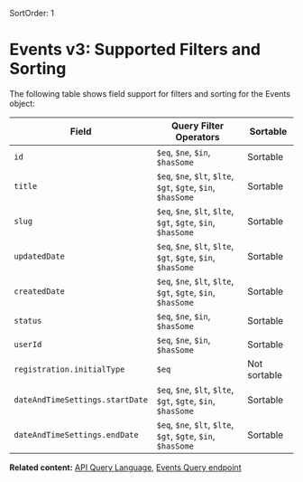 SortOrder: 1
# Events v3: Supported Filters and Sorting

The following table shows field support for filters and sorting for the Events object:

| Field                                  | Query Filter Operators                                                | Sortable |
|----------------------------------------|-----------------------------------------------------------------------|----------|
| `id`                                   | `$eq`, `$ne`, `$in`, `$hasSome`  | Sortable |
| `title`                                | `$eq`, `$ne`, `$lt`, `$lte`, `$gt`, `$gte`, `$in`, `$hasSome`  | Sortable |
| `slug`                                 | `$eq`, `$ne`, `$lt`, `$lte`, `$gt`, `$gte`, `$in`, `$hasSome`  | Sortable |   
| `updatedDate`                          | `$eq`, `$ne`, `$lt`, `$lte`, `$gt`, `$gte`, `$in`, `$hasSome`  | Sortable |
| `createdDate`                          | `$eq`, `$ne`, `$lt`, `$lte`, `$gt`, `$gte`, `$in`, `$hasSome`  | Sortable |
| `status`                               | `$eq`, `$ne`, `$in`, `$hasSome`                                | Sortable |
| `userId`                               | `$eq`, `$ne`, `$in`, `$hasSome`                                | Sortable |
| `registration.initialType`             | `$eq`                               | Not sortable |
| `dateAndTimeSettings.startDate`        | `$eq`, `$ne`, `$lt`, `$lte`, `$gt`, `$gte`, `$in`, `$hasSome`  | Sortable |
| `dateAndTimeSettings.endDate`          | `$eq`, `$ne`, `$lt`, `$lte`, `$gt`, `$gte`, `$in`, `$hasSome`  | Sortable |


__Related content:__
[API Query Language](https://dev.wix.com/api/rest/getting-started/api-query-language),
[Events Query endpoint](https://dev.wix.com/api/rest/wix-events/ticket-definitions-v3/query-ticket-definitions)